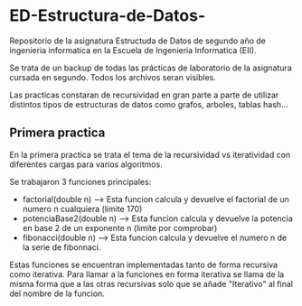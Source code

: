 # ED-Estructura-de-Datos-
Repositorio de la asignatura Estructuda de Datos de segundo año de ingenieria informatica en la Escuela de Ingenieria Informatica (EII).

Se trata de un backup de todas las prácticas de laboratorio de la asignatura cursada en segundo. Todos los archivos seran visibles.

Las practicas constaran de recursividad en gran parte a parte de utilizar distintos tipos de estructuras de datos como grafos, arboles, tablas hash...

## Primera practica
En la primera practica se trata el tema de la recursividad vs iteratividad con diferentes cargas para varios algoritmos.

Se trabajaron 3 funciones principales:
* factorial(double n) --> Esta funcion calcula y devuelve el factorial de un numero n cualquiera (limite 170)
* potenciaBase2(double n) --> Esta funcion calcula y devuelve la potencia en base 2 de un exponente n (limite por comprobar)
* fibonacci(double n) --> Esta funcion calcula y devuelve el numero n de la serie de fibonnaci.

Estas funciones se encuentran implementadas tanto de forma recursiva como iterativa. Para llamar a la funciones en forma iterativa se llama de la misma forma que a las otras recursivas solo que se añade "Iterativo" al final del nombre de la funcion.

